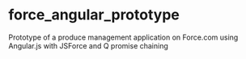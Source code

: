 force_angular_prototype
=======================

Prototype of a produce management application on Force.com using Angular.js with JSForce and Q promise chaining
